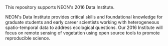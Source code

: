 This repository supports NEON's 2016 Data Institute. 

NEON's Data Institute provides critical skills and foundational 
knowledge for graduate students and early career scientists working with 
heterogeneous spatio-temporal data to address ecological questions. Our 2016 
Institute will focus on remote sensing of vegetation using open source tools to
promote reproducible science. 